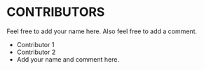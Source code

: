 # CONTRIBUTORS

Feel free to add your name here. Also feel free to add a comment.

- Contributor 1
- Contributor 2
- Add your name and comment here.
